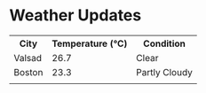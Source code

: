 # Weather Updates

<!-- WEATHER-UPDATE-START -->
<table><tr><th>City</th><th>Temperature (°C)</th><th>Condition</th></tr><tr><td>Valsad</td><td>26.7</td><td>Clear</td></tr><tr><td>Boston</td><td>23.3</td><td>Partly Cloudy</td></tr><tr><td></td><td></td><td></td></tr></table>
<!-- WEATHER-UPDATE-END -->
